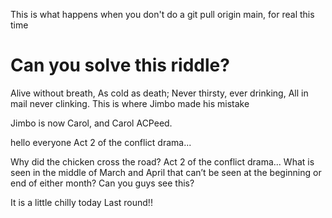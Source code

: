 This is what happens when you don't do a git pull origin main, for real this time

# Can you solve this riddle?
Alive without breath,
As cold as death;
Never thirsty, ever drinking,
All in mail never clinking.
This is where Jimbo made his mistake

Jimbo is now Carol, and Carol ACPeed. 

hello everyone
Act 2 of the conflict drama...



Why did the chicken cross the road?
Act 2 of the conflict drama...
What is seen in the middle of March and April that can’t be seen at the beginning or end of either month?
Can you guys see this?

It is a little chilly today
Last round!!
